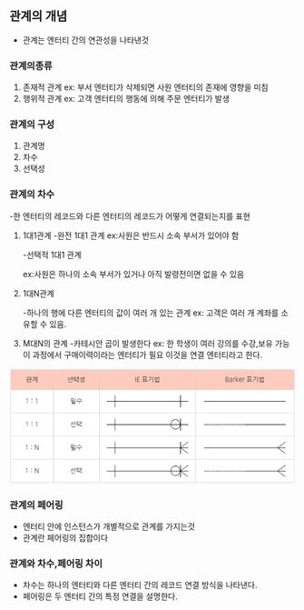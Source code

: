 ## 관계의 개념
 
- 관계는 엔터티 간의 연관성을 나타낸것

### 관계의종류

1. 존재적 관계
   ex: 부서 엔터티가 삭제되면 사원 엔터티의 존재에 영향을 미침
2. 행위적 관계
   ex: 고객 엔터티의 행동에 의해 주문 엔터티가 발생

### 관계의 구성

1. 관계명
2. 차수
3. 선택성

### 관계의 차수

-한 엔터티의 레코드와 다른 엔터티의 레코드가 어떻게 연결되는지를 표현

1. 1대1관계
   -완전 1대1 관계
   ex:사원은 반드시 소속 부서가 있어야 함

   -선택적 1대1 관계

   ex:사원은 하나의 소속 부서가 있거나 아직 발령전이면 없을 수 있음

2. 1대N관계

   -하나의 행에 다른 엔터티의 값이 여러 개 있는 관계
   ex: 고객은 여러 개 계좌를 소유할 수 있음.

3. M대N의 관계
   -카테시안 곱이 발생한다
   ex: 한 학생이 여러 강의를 수강,보유 가능
   이 과정에서 구매이력이라는 엔터티가 필요 이것을 연결 엔터티라고 한다.

![sqld관계표기법.png](SQLDimg%2Fsqld%EA%B4%80%EA%B3%84%ED%91%9C%EA%B8%B0%EB%B2%95.png)

### 관계의 페어링

- 엔터티 안에 인스턴스가 개별적으로 관계를 가지는것
- 관계란 페어링의 집합이다

### 관계와 차수,페어링 차이

- 차수는 하나의 엔터티와 다른 엔터티 간의 레코드 연결 방식을 나타낸다.
- 페어링은 두 엔터티 간의 특정 연결을 설명한다.
